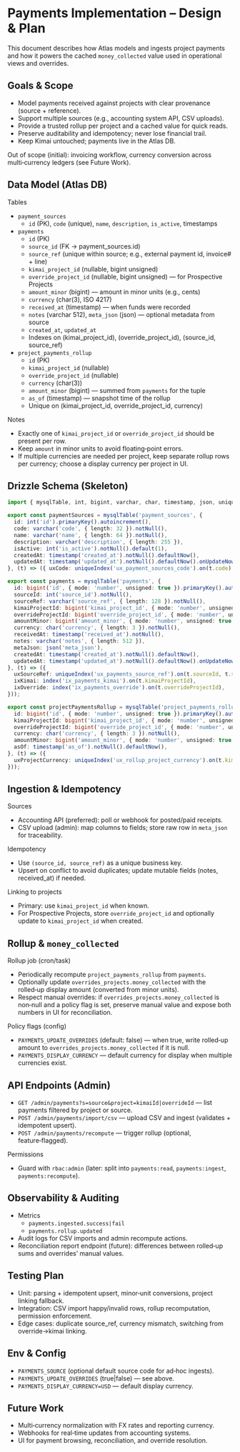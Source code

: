 # Payments Implementation – Design & Plan

This document describes how Atlas models and ingests project payments and how it powers the cached `money_collected` value used in operational views and overrides.

## Goals & Scope
- Model payments received against projects with clear provenance (source + reference).
- Support multiple sources (e.g., accounting system API, CSV uploads).
- Provide a trusted rollup per project and a cached value for quick reads.
- Preserve auditability and idempotency; never lose financial trail.
- Keep Kimai untouched; payments live in the Atlas DB.

Out of scope (initial): invoicing workflow, currency conversion across multi‑currency ledgers (see Future Work).

## Data Model (Atlas DB)

Tables
- `payment_sources`
  - `id` (PK), `code` (unique), `name`, `description`, `is_active`, timestamps
- `payments`
  - `id` (PK)
  - `source_id` (FK → payment_sources.id)
  - `source_ref` (unique within source; e.g., external payment id, invoice# + line)
  - `kimai_project_id` (nullable, bigint unsigned)
  - `override_project_id` (nullable, bigint unsigned) — for Prospective Projects
  - `amount_minor` (bigint) — amount in minor units (e.g., cents)
  - `currency` (char(3), ISO 4217)
  - `received_at` (timestamp) — when funds were recorded
  - `notes` (varchar 512), `meta_json` (json) — optional metadata from source
  - `created_at`, `updated_at`
  - Indexes on (kimai_project_id), (override_project_id), (source_id, source_ref)
- `project_payments_rollup`
  - `id` (PK)
  - `kimai_project_id` (nullable)
  - `override_project_id` (nullable)
  - `currency` (char(3))
  - `amount_minor` (bigint) — summed from `payments` for the tuple
  - `as_of` (timestamp) — snapshot time of the rollup
  - Unique on (kimai_project_id, override_project_id, currency)

Notes
- Exactly one of `kimai_project_id` or `override_project_id` should be present per row.
- Keep `amount` in minor units to avoid floating‑point errors.
- If multiple currencies are needed per project, keep separate rollup rows per currency; choose a display currency per project in UI.

## Drizzle Schema (Skeleton)
```ts
import { mysqlTable, int, bigint, varchar, char, timestamp, json, uniqueIndex, index } from 'drizzle-orm/mysql-core';

export const paymentSources = mysqlTable('payment_sources', {
  id: int('id').primaryKey().autoincrement(),
  code: varchar('code', { length: 32 }).notNull(),
  name: varchar('name', { length: 64 }).notNull(),
  description: varchar('description', { length: 255 }),
  isActive: int('is_active').notNull().default(1),
  createdAt: timestamp('created_at').notNull().defaultNow(),
  updatedAt: timestamp('updated_at').notNull().defaultNow().onUpdateNow(),
}, (t) => ({ uxCode: uniqueIndex('ux_payment_sources_code').on(t.code) }));

export const payments = mysqlTable('payments', {
  id: bigint('id', { mode: 'number', unsigned: true }).primaryKey().autoincrement(),
  sourceId: int('source_id').notNull(),
  sourceRef: varchar('source_ref', { length: 128 }).notNull(),
  kimaiProjectId: bigint('kimai_project_id', { mode: 'number', unsigned: true }),
  overrideProjectId: bigint('override_project_id', { mode: 'number', unsigned: true }),
  amountMinor: bigint('amount_minor', { mode: 'number', unsigned: true }).notNull(),
  currency: char('currency', { length: 3 }).notNull(),
  receivedAt: timestamp('received_at').notNull(),
  notes: varchar('notes', { length: 512 }),
  metaJson: json('meta_json'),
  createdAt: timestamp('created_at').notNull().defaultNow(),
  updatedAt: timestamp('updated_at').notNull().defaultNow().onUpdateNow(),
}, (t) => ({
  uxSourceRef: uniqueIndex('ux_payments_source_ref').on(t.sourceId, t.sourceRef),
  ixKimai: index('ix_payments_kimai').on(t.kimaiProjectId),
  ixOverride: index('ix_payments_override').on(t.overrideProjectId),
}));

export const projectPaymentsRollup = mysqlTable('project_payments_rollup', {
  id: bigint('id', { mode: 'number', unsigned: true }).primaryKey().autoincrement(),
  kimaiProjectId: bigint('kimai_project_id', { mode: 'number', unsigned: true }),
  overrideProjectId: bigint('override_project_id', { mode: 'number', unsigned: true }),
  currency: char('currency', { length: 3 }).notNull(),
  amountMinor: bigint('amount_minor', { mode: 'number', unsigned: true }).notNull(),
  asOf: timestamp('as_of').notNull().defaultNow(),
}, (t) => ({
  uxProjectCurrency: uniqueIndex('ux_rollup_project_currency').on(t.kimaiProjectId, t.overrideProjectId, t.currency),
}));
```

## Ingestion & Idempotency

Sources
- Accounting API (preferred): poll or webhook for posted/paid receipts.
- CSV upload (admin): map columns to fields; store raw row in `meta_json` for traceability.

Idempotency
- Use `(source_id, source_ref)` as a unique business key.
- Upsert on conflict to avoid duplicates; update mutable fields (notes, received_at) if needed.

Linking to projects
- Primary: use `kimai_project_id` when known.
- For Prospective Projects, store `override_project_id` and optionally update to `kimai_project_id` when created.

## Rollup & `money_collected`

Rollup job (cron/task)
- Periodically recompute `project_payments_rollup` from `payments`.
- Optionally update `overrides_projects.money_collected` with the rolled‑up display amount (converted from minor units).
- Respect manual overrides: if `overrides_projects.money_collected` is non‑null and a policy flag is set, preserve manual value and expose both numbers in UI for reconciliation.

Policy flags (config)
- `PAYMENTS_UPDATE_OVERRIDES` (default: false) — when true, write rolled‑up amount to `overrides_projects.money_collected` if it is null.
- `PAYMENTS_DISPLAY_CURRENCY` — default currency for display when multiple currencies exist.

## API Endpoints (Admin)
- `GET /admin/payments?s=source&project=kimaiId|overrideId` — list payments filtered by project or source.
- `POST /admin/payments/import/csv` — upload CSV and ingest (validates + idempotent upsert).
- `POST /admin/payments/recompute` — trigger rollup (optional, feature‑flagged).

Permissions
- Guard with `rbac:admin` (later: split into `payments:read`, `payments:ingest`, `payments:recompute`).

## Observability & Auditing
- Metrics
  - `payments.ingested.success|fail`
  - `payments.rollup.updated`
- Audit logs for CSV imports and admin recompute actions.
- Reconciliation report endpoint (future): differences between rolled‑up sums and overrides’ manual values.

## Testing Plan
- Unit: parsing + idempotent upsert, minor‑unit conversions, project linking fallback.
- Integration: CSV import happy/invalid rows, rollup recomputation, permission enforcement.
- Edge cases: duplicate source_ref, currency mismatch, switching from override→kimai linking.

## Env & Config
- `PAYMENTS_SOURCE` (optional default source code for ad‑hoc ingests).
- `PAYMENTS_UPDATE_OVERRIDES` (true|false) — see above.
- `PAYMENTS_DISPLAY_CURRENCY=USD` — default display currency.

## Future Work
- Multi‑currency normalization with FX rates and reporting currency.
- Webhooks for real‑time updates from accounting systems.
- UI for payment browsing, reconciliation, and override resolution.


